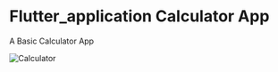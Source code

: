 # Flutter_application Calculator App

A Basic Calculator App


![Calculator](https://user-images.githubusercontent.com/96003255/218824357-3974a014-f97e-432a-81cb-1ca97d39a606.PNG)
